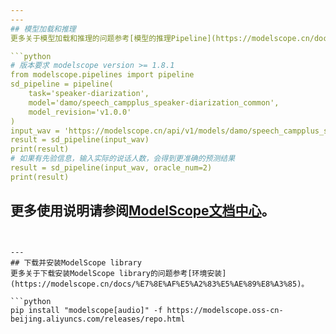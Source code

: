 ```yaml
---
---
## 模型加载和推理
更多关于模型加载和推理的问题参考[模型的推理Pipeline](https://modelscope.cn/docs/%E6%A8%A1%E5%9E%8B%E7%9A%84%E6%8E%A8%E7%90%86Pipeline)。

```python
# 版本要求 modelscope version >= 1.8.1
from modelscope.pipelines import pipeline
sd_pipeline = pipeline(
    task='speaker-diarization',
    model='damo/speech_campplus_speaker-diarization_common',
    model_revision='v1.0.0'
)
input_wav = 'https://modelscope.cn/api/v1/models/damo/speech_campplus_speaker-diarization_common/repo?Revision=master&FilePath=examples/2speakers_example.wav'
result = sd_pipeline(input_wav)
print(result)
# 如果有先验信息，输入实际的说话人数，会得到更准确的预测结果
result = sd_pipeline(input_wav, oracle_num=2)
print(result)
```

更多使用说明请参阅[ModelScope文档中心](http://www.modelscope.cn/#/docs)。
---
```


---
## 下载并安装ModelScope library
更多关于下载安装ModelScope library的问题参考[环境安装](https://modelscope.cn/docs/%E7%8E%AF%E5%A2%83%E5%AE%89%E8%A3%85)。

```python
pip install "modelscope[audio]" -f https://modelscope.oss-cn-beijing.aliyuncs.com/releases/repo.html
```
